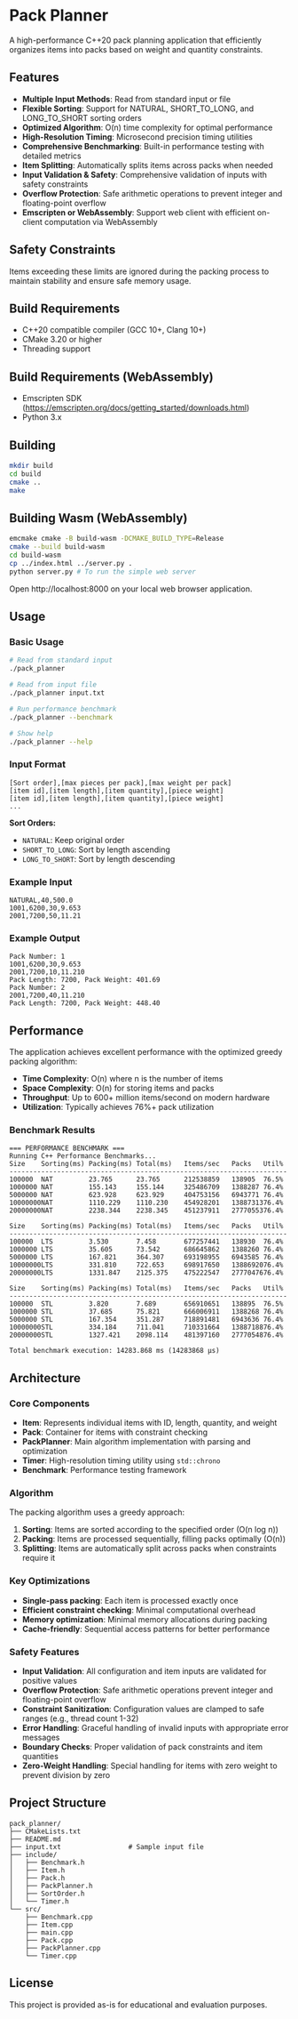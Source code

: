 # Pack Planner

A high-performance C++20 pack planning application that efficiently organizes items into packs based on weight and quantity constraints.

## Features

- **Multiple Input Methods**: Read from standard input or file
- **Flexible Sorting**: Support for NATURAL, SHORT_TO_LONG, and LONG_TO_SHORT sorting orders
- **Optimized Algorithm**: O(n) time complexity for optimal performance
- **High-Resolution Timing**: Microsecond precision timing utilities
- **Comprehensive Benchmarking**: Built-in performance testing with detailed metrics
- **Item Splitting**: Automatically splits items across packs when needed
- **Input Validation & Safety**: Comprehensive validation of inputs with safety constraints
- **Overflow Protection**: Safe arithmetic operations to prevent integer and floating-point overflow
- **Emscripten or WebAssembly**: Support web client with efficient on-client computation via WebAssembly

## Safety Constraints

Items exceeding these limits are ignored during the packing process to maintain stability and ensure safe memory usage.

## Build Requirements

- C++20 compatible compiler (GCC 10+, Clang 10+)
- CMake 3.20 or higher
- Threading support

## Build Requirements (WebAssembly)

- Emscripten SDK (https://emscripten.org/docs/getting_started/downloads.html)
- Python 3.x

## Building

```bash
mkdir build
cd build
cmake ..
make
```

## Building Wasm (WebAssembly)

```bash
emcmake cmake -B build-wasm -DCMAKE_BUILD_TYPE=Release
cmake --build build-wasm
cd build-wasm
cp ../index.html ../server.py .
python server.py # To run the simple web server
```

Open http://localhost:8000 on your local web browser application.

## Usage

### Basic Usage

```bash
# Read from standard input
./pack_planner

# Read from input file
./pack_planner input.txt

# Run performance benchmark
./pack_planner --benchmark

# Show help
./pack_planner --help
```

### Input Format

```
[Sort order],[max pieces per pack],[max weight per pack]
[item id],[item length],[item quantity],[piece weight]
[item id],[item length],[item quantity],[piece weight]
...
```

**Sort Orders:**
- `NATURAL`: Keep original order
- `SHORT_TO_LONG`: Sort by length ascending
- `LONG_TO_SHORT`: Sort by length descending

### Example Input

```
NATURAL,40,500.0
1001,6200,30,9.653
2001,7200,50,11.21
```

### Example Output

```
Pack Number: 1
1001,6200,30,9.653
2001,7200,10,11.210
Pack Length: 7200, Pack Weight: 401.69
Pack Number: 2
2001,7200,40,11.210
Pack Length: 7200, Pack Weight: 448.40
```

## Performance

The application achieves excellent performance with the optimized greedy packing algorithm:

- **Time Complexity**: O(n) where n is the number of items
- **Space Complexity**: O(n) for storing items and packs
- **Throughput**: Up to 600+ million items/second on modern hardware
- **Utilization**: Typically achieves 76%+ pack utilization

### Benchmark Results

```
=== PERFORMANCE BENCHMARK ===
Running C++ Performance Benchmarks...
Size    Sorting(ms) Packing(ms) Total(ms)   Items/sec   Packs   Util%
----------------------------------------------------------------------
100000  NAT         23.765      23.765      212538859   138905  76.5%
1000000 NAT         155.143     155.144     325486709   1388287 76.4%
5000000 NAT         623.928     623.929     404753156   6943771 76.4%
10000000NAT         1110.229    1110.230    454928201   1388731376.4%
20000000NAT         2238.344    2238.345    451237911   2777055376.4%

Size    Sorting(ms) Packing(ms) Total(ms)   Items/sec   Packs   Util%
----------------------------------------------------------------------
100000  LTS         3.530       7.458       677257441   138930  76.4%
1000000 LTS         35.605      73.542      686645862   1388260 76.4%
5000000 LTS         167.821     364.307     693198955   6943585 76.4%
10000000LTS         331.810     722.653     698917650   1388692076.4%
20000000LTS         1331.847    2125.375    475222547   2777047676.4%

Size    Sorting(ms) Packing(ms) Total(ms)   Items/sec   Packs   Util%
----------------------------------------------------------------------
100000  STL         3.820       7.689       656910651   138895  76.5%
1000000 STL         37.685      75.821      666006911   1388268 76.4%
5000000 STL         167.354     351.287     718891481   6943636 76.4%
10000000STL         334.184     711.041     710331664   1388718876.4%
20000000STL         1327.421    2098.114    481397160   2777054876.4%

Total benchmark execution: 14283.868 ms (14283868 μs)
```

## Architecture

### Core Components

- **Item**: Represents individual items with ID, length, quantity, and weight
- **Pack**: Container for items with constraint checking
- **PackPlanner**: Main algorithm implementation with parsing and optimization
- **Timer**: High-resolution timing utility using `std::chrono`
- **Benchmark**: Performance testing framework

### Algorithm

The packing algorithm uses a greedy approach:

1. **Sorting**: Items are sorted according to the specified order (O(n log n))
2. **Packing**: Items are processed sequentially, filling packs optimally (O(n))
3. **Splitting**: Items are automatically split across packs when constraints require it

### Key Optimizations

- **Single-pass packing**: Each item is processed exactly once
- **Efficient constraint checking**: Minimal computational overhead
- **Memory optimization**: Minimal memory allocations during packing
- **Cache-friendly**: Sequential access patterns for better performance

### Safety Features

- **Input Validation**: All configuration and item inputs are validated for positive values
- **Overflow Protection**: Safe arithmetic operations prevent integer and floating-point overflow
- **Constraint Sanitization**: Configuration values are clamped to safe ranges (e.g., thread count 1-32)
- **Error Handling**: Graceful handling of invalid inputs with appropriate error messages
- **Boundary Checks**: Proper validation of pack constraints and item quantities
- **Zero-Weight Handling**: Special handling for items with zero weight to prevent division by zero

## Project Structure

```
pack_planner/
├── CMakeLists.txt
├── README.md
├── input.txt                 # Sample input file
├── include/
│   ├── Benchmark.h
│   ├── Item.h
│   ├── Pack.h
│   ├── PackPlanner.h
│   ├── SortOrder.h
│   └── Timer.h
└── src/
    ├── Benchmark.cpp
    ├── Item.cpp
    ├── main.cpp
    ├── Pack.cpp
    ├── PackPlanner.cpp
    └── Timer.cpp
```

## License

This project is provided as-is for educational and evaluation purposes.
